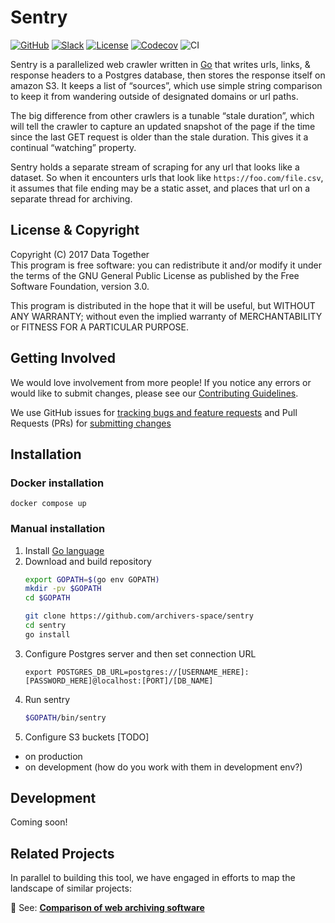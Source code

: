 # Sentry

[![GitHub](https://img.shields.io/badge/project-Data_Together-487b57.svg?style=flat-square)](http://github.com/datatogether)
[![Slack](https://img.shields.io/badge/slack-Archivers-b44e88.svg?style=flat-square)](https://archivers-slack.herokuapp.com/)
[![License](https://img.shields.io/github/license/datatogether/sentry.svg?style=flat-square)](./LICENSE)
[![Codecov](https://img.shields.io/codecov/c/github/datatogether/sentry.svg?style=flat-square)](https://codecov.io/gh/datatogether/sentry)
![CI](https://img.shields.io/circleci/project/github/datatogether/sentry.svg?style=flat-square)

Sentry is a parallelized web crawler written in [Go](https://golang.org) that
writes urls, links, & response headers to a Postgres database, then stores the
response itself on amazon S3. It keeps a list of “sources”, which use simple
string comparison to keep it from wandering outside of designated domains or url
paths.

The big difference from other crawlers is a tunable “stale duration”, which will
tell the crawler to capture an updated snapshot of the page if the time since
the last GET request is older than the stale duration. This gives it a continual
“watching” property.

Sentry holds a separate stream of scraping for any url that looks like a
dataset. So when it encounters urls that look like `https://foo.com/file.csv`,
it assumes that file ending may be a static asset, and places that url on a
separate thread for archiving.

## License & Copyright

Copyright (C) 2017 Data Together  
This program is free software: you can redistribute it and/or modify it under
the terms of the GNU General Public License as published by the Free Software
Foundation, version 3.0.

This program is distributed in the hope that it will be useful, but WITHOUT ANY
WARRANTY; without even the implied warranty of MERCHANTABILITY or FITNESS FOR A
PARTICULAR PURPOSE.

## Getting Involved

We would love involvement from more people! If you notice any errors or would
like to submit changes, please see our
[Contributing Guidelines](./.github/CONTRIBUTING.md).

We use GitHub issues for [tracking bugs and feature requests](https://github.com/datatogether/sentry/issues)
and Pull Requests (PRs) for [submitting changes](https://github.com/datatogether/sentry/pulls)

## Installation
### Docker installation
```
docker compose up
```
### Manual installation
1. Install [Go language](https://golang.org/doc/install)
2. Download and build repository
    ```sh
    export GOPATH=$(go env GOPATH)
    mkdir -pv $GOPATH
    cd $GOPATH

    git clone https://github.com/archivers-space/sentry
    cd sentry
    go install
    ```
3. Configure Postgres server and then set connection URL
   ```
   export POSTGRES_DB_URL=postgres://[USERNAME_HERE]:[PASSWORD_HERE]@localhost:[PORT]/[DB_NAME]
   ```
3. Run sentry
    ```sh
    $GOPATH/bin/sentry
    ```
4. Configure S3 buckets [TODO]
- on production
- on development (how do you work with them in development env?)

## Development

Coming soon!

## Related Projects

In parallel to building this tool, we have engaged in efforts to map the
landscape of similar projects:

:eyes: See: [**Comparison of web archiving software**](https://github.com/datatogether/research/tree/master/web_archiving)

